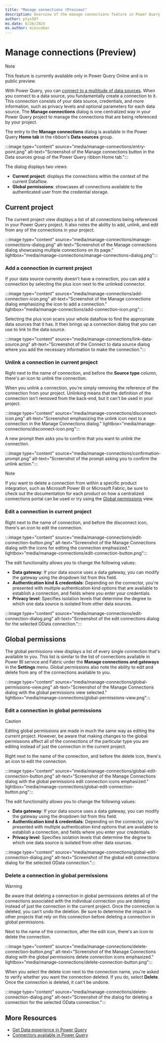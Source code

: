 ```yaml
---
title: "Manage connections (Preview)"
description: Overview of the manage connections feature in Power Query Online that allows you to unlink and edit connections from your project.
author: ptyx507
ms.date: 6/26/2024
ms.author: miescobar
---
```


# Manage connections (Preview)

> [!NOTE]
>This feature is currently available only in Power Query Online and is in public preview.

With Power Query, you can [connect to a multitude of data sources](connectors/index.md). When you connect to a data source, you fundamentally create a connection to it. This connection consists of your data source, credentials, and more information, such as privacy levels and optional parameters for each data source. The **Manage connections** dialog is one centralized way in your Power Query project to manage the connections that are being referenced by your project.

The entry to the **Manage connections** dialog is available in the Power Query **Home tab** in the ribbon's **Data sources** group.

:::image type="content" source="media/manage-connections/entry-point.png" alt-text="Screenshot of the Manage connections button in the Data sources group of the Power Query ribbon Home tab.":::

The dialog displays two views:

* **Current project**: displays the connections within the context of the current Dataflow.
* **Global permissions**: showcases all connections available to the authenticated user from the credential storage.

## Current project

The current project view displays a list of all connections being referenced in your Power Query project. It also notes the ability to add, unlink, and edit from any of the connections in your project.

:::image type="content" source="media/manage-connections/manage-connections-dialog.png" alt-text="Screenshot of the Manage connections dialog showcasing multiple connections on its page." lightbox="media/manage-connections/manage-connections-dialog.png":::

### Add a connection in current project

If your data source currently doesn't have a connection, you can add a connection by selecting the plus icon next to the unlinked connector.

:::image type="content" source="media/manage-connections/add-connection-icon.png" alt-text="Screenshot of the Manage connections dialog emphasizing the icon to add a connection." lightbox="media/manage-connections/add-connection-icon.png":::

Selecting the plus icon scans your whole dataflow to find the appropriate data sources that it has. It then brings up a connection dialog that you can use to link to the data source.

:::image type="content" source="media/manage-connections/link-data-source.png" alt-text="Screenshot of the Connect to data source dialog where you add the necessary information to make the connection.":::

### Unlink a connection in current project

Right next to the name of connection, and before the **Source type** column, there's an icon to unlink the connection.

When you unlink a connection, you're simply removing the reference of the connection from your project. Unlinking means that the definition of the connection isn't removed from the back-end, but it can't be used in your project.

:::image type="content" source="media/manage-connections/disconnect-icon.png" alt-text="Screenshot emphasizing the unlink icon next to a connection in the Manage Connections dialog." lightbox="media/manage-connections/disconnect-icon.png":::

A new prompt then asks you to confirm that you want to unlink the connection.

:::image type="content" source="media/manage-connections/confirmation-prompt.png" alt-text="Screenshot of the prompt asking you to confirm the unlink action.":::

> [!NOTE]
>If you want to delete a connection from within a specific product integration, such as Microsoft Power BI or Microsoft Fabric, be sure to check out the documentation for each product on how a centralized connections portal can be used or try using the [Global permissions](#global-permissions) view.

### Edit a connection in current project

Right next to the name of connection, and before the disconnect icon, there's an icon to edit the connection.

:::image type="content" source="media/manage-connections/edit-connection-button.png" alt-text="Screenshot of the Manage Connections dialog with the icons for editing the connection emphasized." lightbox="media/manage-connections/edit-connection-button.png":::

The edit functionality allows you to change the following values:

* **Data gateway**: If your data source uses a data gateway, you can modify the gateway using the dropdown list from this field.
* **Authentication kind & credentials**: Depending on the connector, you're presented with multiple authentication kind options that are available to establish a connection, and fields where you enter your credentials.
* **Privacy level**: Specifies isolation levels that determine the degree to which one data source is isolated from other data sources.

:::image type="content" source="media/manage-connections/edit-connection-dialog.png" alt-text="Screenshot of the edit connections dialog for the selected OData connection.":::

## Global permissions

The global permissions view displays a list of every single connection that's available to you. This list is similar to the list of connections available in Power BI service and Fabric under the **Manage connections and gateways** in the **Settings** menu. Global permissions also note the ability to edit and delete from any of the connections available to you.

:::image type="content" source="media/manage-connections/global-permissions-view.png" alt-text="Screenshot of the Manage Connections dialog with the global permissions view selected." lightbox="media/manage-connections/global-permissions-view.png":::

### Edit a connection in global permissions

> [!CAUTION]
> Editing global permissions are made in much the same way as editing the current project. However, be aware that making changes to the global permissions affect all of the connections of the particular type you are editing instead of just the connection in the current project.

Right next to the name of the connection, and before the delete icon, there's an icon to edit the connection.

:::image type="content" source="media/manage-connections/global-edit-connection-button.png" alt-text="Screenshot of the Manage Connections dialog with the global permissions edit connection icons emphasized." lightbox="media/manage-connections/global-edit-connection-button.png":::

The edit functionality allows you to change the following values:

* **Data gateway**: If your data source uses a data gateway, you can modify the gateway using the dropdown list from this field.
* **Authentication kind & credentials**: Depending on the connector, you're presented with multiple authentication kind options that are available to establish a connection, and fields where you enter your credentials.
* **Privacy level**: Specifies isolation levels that determine the degree to which one data source is isolated from other data sources.

:::image type="content" source="media/manage-connections/global-edit-connection-dialog.png" alt-text="Screenshot of the global edit connections dialog for the selected OData connection.":::

### Delete a connection in global permissions

> [!WARNING]
> Be aware that deleting a connection in global permissions deletes all of the connections associated with the individual connection you are deleting instead of just the connection in the current project. Once the connection is deleted, you can't undo the deletion. Be sure to determine the impact in other projects that rely on this connection before deleting a connection in global permissions.

Next to the name of the connection, after the edit icon, there's an icon to delete the connection.

:::image type="content" source="media/manage-connections/delete-connection-button.png" alt-text="Screenshot of the Manage Connections dialog with the global permissions delete connection icons emphasized." lightbox="media/manage-connections/delete-connection-button.png":::

When you select the delete icon next to the connection name, you're asked to verify whether you want the connection deleted. If you do, select **Delete**. Once the connection is deleted, it can't be undone.

:::image type="content" source="media/manage-connections/delete-connection-dialog.png" alt-text="Screenshot of the dialog for deleting a connection for the selected OData connection.":::

## More Resources

* [Get Data experience in Power Query](get-data-experience.md)
* [Connectors available in Power Query](connectors/index.md)
